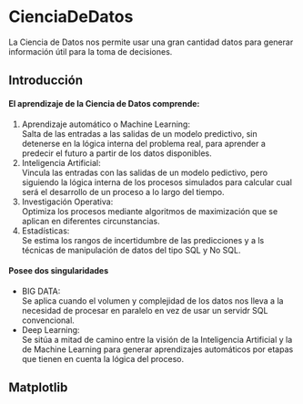 # CienciaDeDatos
La Ciencia de Datos nos permite usar una gran cantidad datos para generar información útil para la toma de decisiones.

<h2>Introducción</h2>

<h4>El aprendizaje de la Ciencia de Datos comprende:</h4>
<ol>
  <li>Aprendizaje automático o Machine Learning: <br>
    Salta de las entradas a las salidas de un modelo predictivo, sin detenerse en la lógica interna del problema real, para aprender a predecir el futuro a partir de los datos disponibles.</li>
    
  <li>Inteligencia Artificial: <br>
      Vincula las entradas con las salidas de un modelo pedictivo, pero siguiendo la lógica interna de los procesos simulados para calcular cual será el desarrollo de un proceso a lo largo del tiempo.
  </li>
  
  <li>Investigación Operativa: <br>
      Optimiza los procesos mediante algoritmos de maximización que se aplican  en diferentes circunstancias.
  </li>
  
  <li>Estadísticas: <br>
    Se estima los rangos de incertidumbre de las predicciones y a ls técnicas de manipulación de datos del tipo SQL y No SQL.
  </li>
</ol>

<h4>Posee dos singularidades</h4>
  <ul>
    <li>BIG DATA: <br>
    Se aplica cuando el volumen y complejidad de los datos nos lleva a la necesidad de procesar en paralelo en vez de usar un servidr SQL convencional.
    </li>
    <li>Deep Learning: <br>
      Se sitúa a mitad de camino entre la visión de la Inteligencia Artificial y la de Machine Learning para generar aprendizajes automáticos por etapas que tienen en cuenta la lógica del proceso.
    </li>
  </ul>
  
 <h2>Matplotlib</h2>
